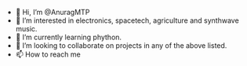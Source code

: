 - 👋 Hi, I’m @AnuragMTP
- 👀 I’m interested in electronics, spacetech, agriculture and synthwave music.
- 🌱 I’m currently learning phython.
- 💞️ I’m looking to collaborate on projects in any of the above listed.
- 📫 How to reach me 

<!---
AnuragMTP/AnuragMTP is a ✨ special ✨ repository because its `README.md` (this file) appears on your GitHub profile.
You can click the Preview link to take a look at your changes.
--->
